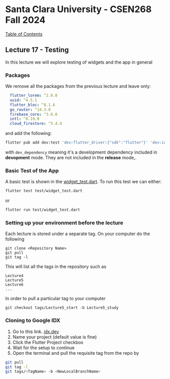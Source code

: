 # Santa Clara University - CSEN268 Fall 2024

[Table of Contents](/toc.md)


## Lecture 17 - Testing
In this lecture we will explore testing of widgets and the app in general

### Packages
We remove all the packages from the previous lecture and leave only:
```yaml
  flutter_lorem: ^2.0.0
  uuid: ^4.5.1
  flutter_bloc: ^8.1.6
  go_router: ^14.3.0
  firebase_core: ^3.6.0
  intl: ^0.19.0
  cloud_firestore: ^5.4.4
```
and add the following:
```zsh
flutter pub add dev:test 'dev:flutter_driver:{"sdk":"flutter"}' 'dev:integration_test:{"sdk":"flutter"}'
```
with `dev_dependency` meaning it's a development dependency included in **devopment** mode. They are not included in the **release** mode,.

### Basic Test of the App
A basic test is shown in the [widget_test.dart](/test/widget_test.dart). To run this test we can either:
```zsh
flutter test test/widget_test.dart
```
or
```zsh
flutter run test/widget_test.dart
```


### Setting up your environment before the lecture

Each lecture is stored under a separate tag. On your computer do the following

    git clone <Repository Name>
    git pull
    git tag -l

This will list all the tags in the repository such as

    Lecture4
    Lecture5
    Lecture6
    ...

In order to pull a particular tag to your computer

    git checkout tags/Lecture5_start -b Lecture5_study

### Cloning to Google IDX

1. Go to this link. [idx.dev](https://idx.google.com/import?url=https://github.com/mehmetartun/CSEN268-F24)
2. Name your project (default value is fine)
3. Click the Flutter Project checkbox
4. Wait for the setup to continue
5. Open the terminal and pull the requisite tag from the repo by
```zsh
git pull
git tag -l
git tags/<TagName> -b <NewLocalBranchName>
```



